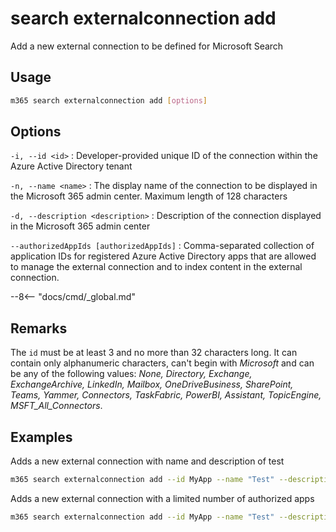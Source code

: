 # search externalconnection add

Add a new external connection to be defined for Microsoft Search

## Usage

```sh
m365 search externalconnection add [options]
```

## Options

`-i, --id <id>`
: Developer-provided unique ID of the connection within the Azure Active Directory tenant

`-n, --name <name>`
: The display name of the connection to be displayed in the Microsoft 365 admin center. Maximum length of 128 characters

`-d, --description <description>`
: Description of the connection displayed in the Microsoft 365 admin center

`--authorizedAppIds [authorizedAppIds]`
: Comma-separated collection of application IDs for registered Azure Active Directory apps that are allowed to manage the external connection and to index content in the external connection.

--8<-- "docs/cmd/_global.md"

## Remarks

The `id` must be at least 3 and no more than 32 characters long. It can contain only alphanumeric characters, can't begin with _Microsoft_ and can be any of the following values: *None, Directory, Exchange, ExchangeArchive, LinkedIn, Mailbox, OneDriveBusiness, SharePoint, Teams, Yammer, Connectors, TaskFabric, PowerBI, Assistant, TopicEngine, MSFT_All_Connectors*.

## Examples

Adds a new external connection with name and description of test

```sh
m365 search externalconnection add --id MyApp --name "Test" --description "Test"
```

Adds a new external connection with a limited number of authorized apps

```sh
m365 search externalconnection add --id MyApp --name "Test" --description "Test" --authorizedAppIds  "00000000-0000-0000-0000-000000000000,00000000-0000-0000-0000-000000000001,00000000-0000-0000-0000-000000000002"
```
